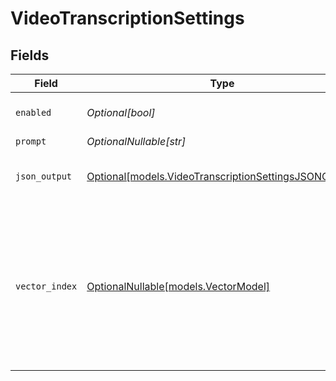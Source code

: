 # VideoTranscriptionSettings


## Fields

| Field                                                                                                                         | Type                                                                                                                          | Required                                                                                                                      | Description                                                                                                                   |
| ----------------------------------------------------------------------------------------------------------------------------- | ----------------------------------------------------------------------------------------------------------------------------- | ----------------------------------------------------------------------------------------------------------------------------- | ----------------------------------------------------------------------------------------------------------------------------- |
| `enabled`                                                                                                                     | *Optional[bool]*                                                                                                              | :heavy_minus_sign:                                                                                                            | Enable video transcription                                                                                                    |
| `prompt`                                                                                                                      | *OptionalNullable[str]*                                                                                                       | :heavy_minus_sign:                                                                                                            | N/A                                                                                                                           |
| `json_output`                                                                                                                 | [Optional[models.VideoTranscriptionSettingsJSONOutput]](../models/videotranscriptionsettingsjsonoutput.md)                    | :heavy_minus_sign:                                                                                                            | JSON format for the response                                                                                                  |
| `vector_index`                                                                                                                | [OptionalNullable[models.VectorModel]](../models/vectormodel.md)                                                              | :heavy_minus_sign:                                                                                                            | Name of the vector model to use for embedding the text output. If vector_index is duplicated, the vector will be overwritten. |